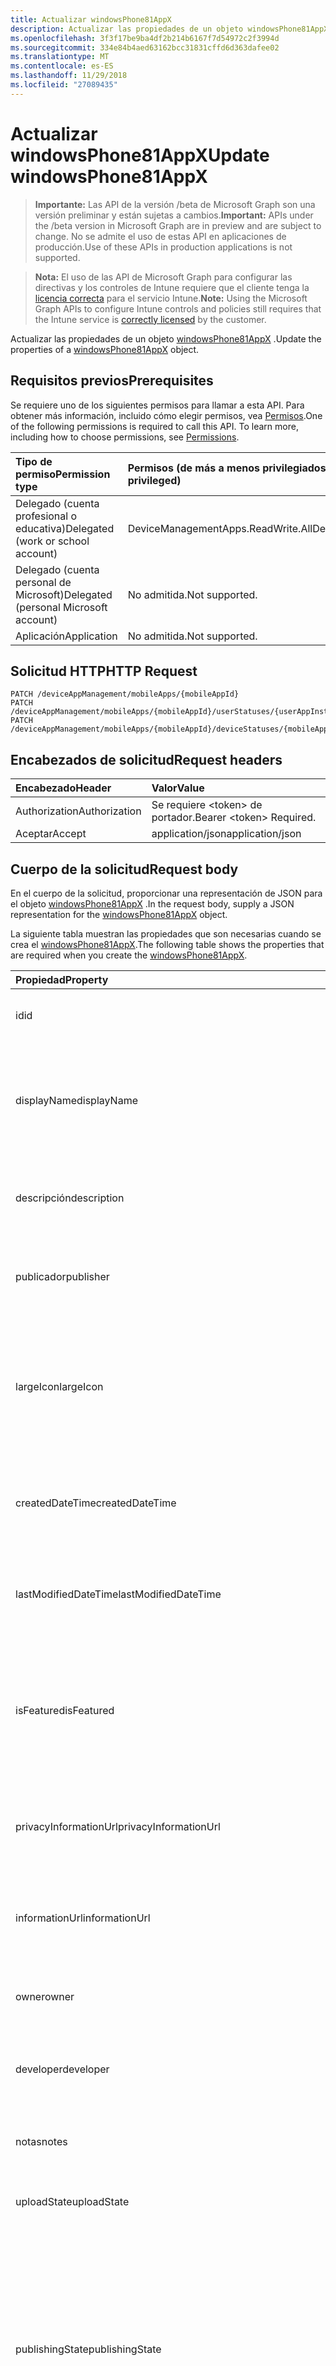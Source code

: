 ```yaml
---
title: Actualizar windowsPhone81AppX
description: Actualizar las propiedades de un objeto windowsPhone81AppX.
ms.openlocfilehash: 3f3f17be9ba4df2b214b6167f7d54972c2f3994d
ms.sourcegitcommit: 334e84b4aed63162bcc31831cffd6d363dafee02
ms.translationtype: MT
ms.contentlocale: es-ES
ms.lasthandoff: 11/29/2018
ms.locfileid: "27089435"
---
```

# <a name="update-windowsphone81appx"></a><span data-ttu-id="80f3b-103">Actualizar windowsPhone81AppX</span><span class="sxs-lookup"><span data-stu-id="80f3b-103">Update windowsPhone81AppX</span></span>

> <span data-ttu-id="80f3b-104">**Importante:** Las API de la versión /beta de Microsoft Graph son una versión preliminar y están sujetas a cambios.</span><span class="sxs-lookup"><span data-stu-id="80f3b-104">**Important:** APIs under the /beta version in Microsoft Graph are in preview and are subject to change.</span></span> <span data-ttu-id="80f3b-105">No se admite el uso de estas API en aplicaciones de producción.</span><span class="sxs-lookup"><span data-stu-id="80f3b-105">Use of these APIs in production applications is not supported.</span></span>

> <span data-ttu-id="80f3b-106">**Nota:** El uso de las API de Microsoft Graph para configurar las directivas y los controles de Intune requiere que el cliente tenga la [licencia correcta](https://go.microsoft.com/fwlink/?linkid=839381) para el servicio Intune.</span><span class="sxs-lookup"><span data-stu-id="80f3b-106">**Note:** Using the Microsoft Graph APIs to configure Intune controls and policies still requires that the Intune service is [correctly licensed](https://go.microsoft.com/fwlink/?linkid=839381) by the customer.</span></span>

<span data-ttu-id="80f3b-107">Actualizar las propiedades de un objeto [windowsPhone81AppX](../resources/intune-apps-windowsphone81appx.md) .</span><span class="sxs-lookup"><span data-stu-id="80f3b-107">Update the properties of a [windowsPhone81AppX](../resources/intune-apps-windowsphone81appx.md) object.</span></span>
## <a name="prerequisites"></a><span data-ttu-id="80f3b-108">Requisitos previos</span><span class="sxs-lookup"><span data-stu-id="80f3b-108">Prerequisites</span></span>
<span data-ttu-id="80f3b-p102">Se requiere uno de los siguientes permisos para llamar a esta API. Para obtener más información, incluido cómo elegir permisos, vea [Permisos](/graph/permissions-reference).</span><span class="sxs-lookup"><span data-stu-id="80f3b-p102">One of the following permissions is required to call this API. To learn more, including how to choose permissions, see [Permissions](/graph/permissions-reference).</span></span>

|<span data-ttu-id="80f3b-111">Tipo de permiso</span><span class="sxs-lookup"><span data-stu-id="80f3b-111">Permission type</span></span>|<span data-ttu-id="80f3b-112">Permisos (de más a menos privilegiados)</span><span class="sxs-lookup"><span data-stu-id="80f3b-112">Permissions (from most to least privileged)</span></span>|
|:---|:---|
|<span data-ttu-id="80f3b-113">Delegado (cuenta profesional o educativa)</span><span class="sxs-lookup"><span data-stu-id="80f3b-113">Delegated (work or school account)</span></span>|<span data-ttu-id="80f3b-114">DeviceManagementApps.ReadWrite.All</span><span class="sxs-lookup"><span data-stu-id="80f3b-114">DeviceManagementApps.ReadWrite.All</span></span>|
|<span data-ttu-id="80f3b-115">Delegado (cuenta personal de Microsoft)</span><span class="sxs-lookup"><span data-stu-id="80f3b-115">Delegated (personal Microsoft account)</span></span>|<span data-ttu-id="80f3b-116">No admitida.</span><span class="sxs-lookup"><span data-stu-id="80f3b-116">Not supported.</span></span>|
|<span data-ttu-id="80f3b-117">Aplicación</span><span class="sxs-lookup"><span data-stu-id="80f3b-117">Application</span></span>|<span data-ttu-id="80f3b-118">No admitida.</span><span class="sxs-lookup"><span data-stu-id="80f3b-118">Not supported.</span></span>|

## <a name="http-request"></a><span data-ttu-id="80f3b-119">Solicitud HTTP</span><span class="sxs-lookup"><span data-stu-id="80f3b-119">HTTP Request</span></span>
<!-- {
  "blockType": "ignored"
}
-->
``` http
PATCH /deviceAppManagement/mobileApps/{mobileAppId}
PATCH /deviceAppManagement/mobileApps/{mobileAppId}/userStatuses/{userAppInstallStatusId}/app
PATCH /deviceAppManagement/mobileApps/{mobileAppId}/deviceStatuses/{mobileAppInstallStatusId}/app
```

## <a name="request-headers"></a><span data-ttu-id="80f3b-120">Encabezados de solicitud</span><span class="sxs-lookup"><span data-stu-id="80f3b-120">Request headers</span></span>
|<span data-ttu-id="80f3b-121">Encabezado</span><span class="sxs-lookup"><span data-stu-id="80f3b-121">Header</span></span>|<span data-ttu-id="80f3b-122">Valor</span><span class="sxs-lookup"><span data-stu-id="80f3b-122">Value</span></span>|
|:---|:---|
|<span data-ttu-id="80f3b-123">Authorization</span><span class="sxs-lookup"><span data-stu-id="80f3b-123">Authorization</span></span>|<span data-ttu-id="80f3b-124">Se requiere &lt;token&gt; de portador.</span><span class="sxs-lookup"><span data-stu-id="80f3b-124">Bearer &lt;token&gt; Required.</span></span>|
|<span data-ttu-id="80f3b-125">Aceptar</span><span class="sxs-lookup"><span data-stu-id="80f3b-125">Accept</span></span>|<span data-ttu-id="80f3b-126">application/json</span><span class="sxs-lookup"><span data-stu-id="80f3b-126">application/json</span></span>|

## <a name="request-body"></a><span data-ttu-id="80f3b-127">Cuerpo de la solicitud</span><span class="sxs-lookup"><span data-stu-id="80f3b-127">Request body</span></span>
<span data-ttu-id="80f3b-128">En el cuerpo de la solicitud, proporcionar una representación de JSON para el objeto [windowsPhone81AppX](../resources/intune-apps-windowsphone81appx.md) .</span><span class="sxs-lookup"><span data-stu-id="80f3b-128">In the request body, supply a JSON representation for the [windowsPhone81AppX](../resources/intune-apps-windowsphone81appx.md) object.</span></span>

<span data-ttu-id="80f3b-129">La siguiente tabla muestran las propiedades que son necesarias cuando se crea el [windowsPhone81AppX](../resources/intune-apps-windowsphone81appx.md).</span><span class="sxs-lookup"><span data-stu-id="80f3b-129">The following table shows the properties that are required when you create the [windowsPhone81AppX](../resources/intune-apps-windowsphone81appx.md).</span></span>

|<span data-ttu-id="80f3b-130">Propiedad</span><span class="sxs-lookup"><span data-stu-id="80f3b-130">Property</span></span>|<span data-ttu-id="80f3b-131">Tipo</span><span class="sxs-lookup"><span data-stu-id="80f3b-131">Type</span></span>|<span data-ttu-id="80f3b-132">Descripción</span><span class="sxs-lookup"><span data-stu-id="80f3b-132">Description</span></span>|
|:---|:---|:---|
|<span data-ttu-id="80f3b-133">id</span><span class="sxs-lookup"><span data-stu-id="80f3b-133">id</span></span>|<span data-ttu-id="80f3b-134">String</span><span class="sxs-lookup"><span data-stu-id="80f3b-134">String</span></span>|<span data-ttu-id="80f3b-135">Clave de la entidad.</span><span class="sxs-lookup"><span data-stu-id="80f3b-135">Key of the entity.</span></span> <span data-ttu-id="80f3b-136">Heredado de [mobileApp](../resources/intune-apps-mobileapp.md).</span><span class="sxs-lookup"><span data-stu-id="80f3b-136">Inherited from [mobileApp](../resources/intune-apps-mobileapp.md)</span></span>|
|<span data-ttu-id="80f3b-137">displayName</span><span class="sxs-lookup"><span data-stu-id="80f3b-137">displayName</span></span>|<span data-ttu-id="80f3b-138">String</span><span class="sxs-lookup"><span data-stu-id="80f3b-138">String</span></span>|<span data-ttu-id="80f3b-139">Título de la aplicación importado o proporcionado por el administrador.</span><span class="sxs-lookup"><span data-stu-id="80f3b-139">The admin provided or imported title of the app.</span></span> <span data-ttu-id="80f3b-140">Heredado de [mobileApp](../resources/intune-apps-mobileapp.md).</span><span class="sxs-lookup"><span data-stu-id="80f3b-140">Inherited from [mobileApp](../resources/intune-apps-mobileapp.md)</span></span>|
|<span data-ttu-id="80f3b-141">descripción</span><span class="sxs-lookup"><span data-stu-id="80f3b-141">description</span></span>|<span data-ttu-id="80f3b-142">String</span><span class="sxs-lookup"><span data-stu-id="80f3b-142">String</span></span>|<span data-ttu-id="80f3b-143">Descripción de la aplicación.</span><span class="sxs-lookup"><span data-stu-id="80f3b-143">The description of the app.</span></span> <span data-ttu-id="80f3b-144">Heredado de [mobileApp](../resources/intune-apps-mobileapp.md).</span><span class="sxs-lookup"><span data-stu-id="80f3b-144">Inherited from [mobileApp](../resources/intune-apps-mobileapp.md)</span></span>|
|<span data-ttu-id="80f3b-145">publicador</span><span class="sxs-lookup"><span data-stu-id="80f3b-145">publisher</span></span>|<span data-ttu-id="80f3b-146">String</span><span class="sxs-lookup"><span data-stu-id="80f3b-146">String</span></span>|<span data-ttu-id="80f3b-147">Publicador de la aplicación.</span><span class="sxs-lookup"><span data-stu-id="80f3b-147">The publisher of the app.</span></span> <span data-ttu-id="80f3b-148">Heredado de [mobileApp](../resources/intune-apps-mobileapp.md).</span><span class="sxs-lookup"><span data-stu-id="80f3b-148">Inherited from [mobileApp](../resources/intune-apps-mobileapp.md)</span></span>|
|<span data-ttu-id="80f3b-149">largeIcon</span><span class="sxs-lookup"><span data-stu-id="80f3b-149">largeIcon</span></span>|[<span data-ttu-id="80f3b-150">mimeContent</span><span class="sxs-lookup"><span data-stu-id="80f3b-150">mimeContent</span></span>](../resources/intune-shared-mimecontent.md)|<span data-ttu-id="80f3b-151">Icono grande que se mostrará en los detalles de la aplicación y se usa para cargar el icono.</span><span class="sxs-lookup"><span data-stu-id="80f3b-151">The large icon, to be displayed in the app details and used for upload of the icon.</span></span> <span data-ttu-id="80f3b-152">Heredado de [mobileApp](../resources/intune-apps-mobileapp.md).</span><span class="sxs-lookup"><span data-stu-id="80f3b-152">Inherited from [mobileApp](../resources/intune-apps-mobileapp.md)</span></span>|
|<span data-ttu-id="80f3b-153">createdDateTime</span><span class="sxs-lookup"><span data-stu-id="80f3b-153">createdDateTime</span></span>|<span data-ttu-id="80f3b-154">DateTimeOffset</span><span class="sxs-lookup"><span data-stu-id="80f3b-154">DateTimeOffset</span></span>|<span data-ttu-id="80f3b-155">Fecha y hora de creación de la aplicación.</span><span class="sxs-lookup"><span data-stu-id="80f3b-155">The date and time the app was created.</span></span> <span data-ttu-id="80f3b-156">Heredado de [mobileApp](../resources/intune-apps-mobileapp.md).</span><span class="sxs-lookup"><span data-stu-id="80f3b-156">Inherited from [mobileApp](../resources/intune-apps-mobileapp.md)</span></span>|
|<span data-ttu-id="80f3b-157">lastModifiedDateTime</span><span class="sxs-lookup"><span data-stu-id="80f3b-157">lastModifiedDateTime</span></span>|<span data-ttu-id="80f3b-158">DateTimeOffset</span><span class="sxs-lookup"><span data-stu-id="80f3b-158">DateTimeOffset</span></span>|<span data-ttu-id="80f3b-159">Fecha y hora de la última modificación de la aplicación.</span><span class="sxs-lookup"><span data-stu-id="80f3b-159">The date and time the app was last modified.</span></span> <span data-ttu-id="80f3b-160">Heredado de [mobileApp](../resources/intune-apps-mobileapp.md).</span><span class="sxs-lookup"><span data-stu-id="80f3b-160">Inherited from [mobileApp](../resources/intune-apps-mobileapp.md)</span></span>|
|<span data-ttu-id="80f3b-161">isFeatured</span><span class="sxs-lookup"><span data-stu-id="80f3b-161">isFeatured</span></span>|<span data-ttu-id="80f3b-162">Booleano</span><span class="sxs-lookup"><span data-stu-id="80f3b-162">Boolean</span></span>|<span data-ttu-id="80f3b-163">Valor que indica si el administrador ha marcado la aplicación como destacada. Heredado de [mobileApp](../resources/intune-apps-mobileapp.md).</span><span class="sxs-lookup"><span data-stu-id="80f3b-163">The value indicating whether the app is marked as featured by the admin. Inherited from [mobileApp](../resources/intune-apps-mobileapp.md)</span></span>|
|<span data-ttu-id="80f3b-164">privacyInformationUrl</span><span class="sxs-lookup"><span data-stu-id="80f3b-164">privacyInformationUrl</span></span>|<span data-ttu-id="80f3b-165">String</span><span class="sxs-lookup"><span data-stu-id="80f3b-165">String</span></span>|<span data-ttu-id="80f3b-166">La dirección URL de la declaración de privacidad.</span><span class="sxs-lookup"><span data-stu-id="80f3b-166">The privacy statement Url.</span></span> <span data-ttu-id="80f3b-167">Heredado de [mobileApp](../resources/intune-apps-mobileapp.md).</span><span class="sxs-lookup"><span data-stu-id="80f3b-167">Inherited from [mobileApp](../resources/intune-apps-mobileapp.md)</span></span>|
|<span data-ttu-id="80f3b-168">informationUrl</span><span class="sxs-lookup"><span data-stu-id="80f3b-168">informationUrl</span></span>|<span data-ttu-id="80f3b-169">String</span><span class="sxs-lookup"><span data-stu-id="80f3b-169">String</span></span>|<span data-ttu-id="80f3b-170">La dirección URL para obtener más información.</span><span class="sxs-lookup"><span data-stu-id="80f3b-170">The more information Url.</span></span> <span data-ttu-id="80f3b-171">Heredado de [mobileApp](../resources/intune-apps-mobileapp.md).</span><span class="sxs-lookup"><span data-stu-id="80f3b-171">Inherited from [mobileApp](../resources/intune-apps-mobileapp.md)</span></span>|
|<span data-ttu-id="80f3b-172">owner</span><span class="sxs-lookup"><span data-stu-id="80f3b-172">owner</span></span>|<span data-ttu-id="80f3b-173">String</span><span class="sxs-lookup"><span data-stu-id="80f3b-173">String</span></span>|<span data-ttu-id="80f3b-174">Propietario de la aplicación.</span><span class="sxs-lookup"><span data-stu-id="80f3b-174">The owner of the app.</span></span> <span data-ttu-id="80f3b-175">Heredado de [mobileApp](../resources/intune-apps-mobileapp.md).</span><span class="sxs-lookup"><span data-stu-id="80f3b-175">Inherited from [mobileApp](../resources/intune-apps-mobileapp.md)</span></span>|
|<span data-ttu-id="80f3b-176">developer</span><span class="sxs-lookup"><span data-stu-id="80f3b-176">developer</span></span>|<span data-ttu-id="80f3b-177">String</span><span class="sxs-lookup"><span data-stu-id="80f3b-177">String</span></span>|<span data-ttu-id="80f3b-178">Desarrollador de la aplicación.</span><span class="sxs-lookup"><span data-stu-id="80f3b-178">The developer of the app.</span></span> <span data-ttu-id="80f3b-179">Heredado de [mobileApp](../resources/intune-apps-mobileapp.md).</span><span class="sxs-lookup"><span data-stu-id="80f3b-179">Inherited from [mobileApp](../resources/intune-apps-mobileapp.md)</span></span>|
|<span data-ttu-id="80f3b-180">notas</span><span class="sxs-lookup"><span data-stu-id="80f3b-180">notes</span></span>|<span data-ttu-id="80f3b-181">String</span><span class="sxs-lookup"><span data-stu-id="80f3b-181">String</span></span>|<span data-ttu-id="80f3b-182">Notas de la aplicación.</span><span class="sxs-lookup"><span data-stu-id="80f3b-182">Notes for the app.</span></span> <span data-ttu-id="80f3b-183">Heredado de [mobileApp](../resources/intune-apps-mobileapp.md).</span><span class="sxs-lookup"><span data-stu-id="80f3b-183">Inherited from [mobileApp](../resources/intune-apps-mobileapp.md)</span></span>|
|<span data-ttu-id="80f3b-184">uploadState</span><span class="sxs-lookup"><span data-stu-id="80f3b-184">uploadState</span></span>|<span data-ttu-id="80f3b-185">Int32</span><span class="sxs-lookup"><span data-stu-id="80f3b-185">Int32</span></span>|<span data-ttu-id="80f3b-186">El estado de carga.</span><span class="sxs-lookup"><span data-stu-id="80f3b-186">The upload state.</span></span> <span data-ttu-id="80f3b-187">Heredado de [mobileApp](../resources/intune-apps-mobileapp.md).</span><span class="sxs-lookup"><span data-stu-id="80f3b-187">Inherited from [mobileApp](../resources/intune-apps-mobileapp.md)</span></span>|
|<span data-ttu-id="80f3b-188">publishingState</span><span class="sxs-lookup"><span data-stu-id="80f3b-188">publishingState</span></span>|[<span data-ttu-id="80f3b-189">mobileAppPublishingState</span><span class="sxs-lookup"><span data-stu-id="80f3b-189">mobileAppPublishingState</span></span>](../resources/intune-apps-mobileapppublishingstate.md)|<span data-ttu-id="80f3b-190">Estado de publicación de la aplicación.</span><span class="sxs-lookup"><span data-stu-id="80f3b-190">The publishing state for the app.</span></span> <span data-ttu-id="80f3b-191">La aplicación no puede asignarse a menos que se publique.</span><span class="sxs-lookup"><span data-stu-id="80f3b-191">The app cannot be assigned unless the app is published.</span></span> <span data-ttu-id="80f3b-192">Se hereda de [mobileApp](../resources/intune-apps-mobileapp.md).</span><span class="sxs-lookup"><span data-stu-id="80f3b-192">Inherited from [mobileApp](../resources/intune-apps-mobileapp.md).</span></span> <span data-ttu-id="80f3b-193">Los valores posibles son: `notPublished`, `processing` y `published`.</span><span class="sxs-lookup"><span data-stu-id="80f3b-193">Possible values are: `notPublished`, `processing`, `published`.</span></span>|
|<span data-ttu-id="80f3b-194">committedContentVersion</span><span class="sxs-lookup"><span data-stu-id="80f3b-194">committedContentVersion</span></span>|<span data-ttu-id="80f3b-195">String</span><span class="sxs-lookup"><span data-stu-id="80f3b-195">String</span></span>|<span data-ttu-id="80f3b-196">Versión interna del contenido confirmado.</span><span class="sxs-lookup"><span data-stu-id="80f3b-196">The internal committed content version.</span></span> <span data-ttu-id="80f3b-197">Heredado de [mobileLobApp](../resources/intune-apps-mobilelobapp.md).</span><span class="sxs-lookup"><span data-stu-id="80f3b-197">Inherited from [mobileLobApp](../resources/intune-apps-mobilelobapp.md)</span></span>|
|<span data-ttu-id="80f3b-198">fileName</span><span class="sxs-lookup"><span data-stu-id="80f3b-198">fileName</span></span>|<span data-ttu-id="80f3b-199">String</span><span class="sxs-lookup"><span data-stu-id="80f3b-199">String</span></span>|<span data-ttu-id="80f3b-200">Nombre del archivo de la aplicación de LOB principal.</span><span class="sxs-lookup"><span data-stu-id="80f3b-200">The name of the main Lob application file.</span></span> <span data-ttu-id="80f3b-201">Heredado de [mobileLobApp](../resources/intune-apps-mobilelobapp.md).</span><span class="sxs-lookup"><span data-stu-id="80f3b-201">Inherited from [mobileLobApp](../resources/intune-apps-mobilelobapp.md)</span></span>|
|<span data-ttu-id="80f3b-202">size</span><span class="sxs-lookup"><span data-stu-id="80f3b-202">size</span></span>|<span data-ttu-id="80f3b-203">Int64</span><span class="sxs-lookup"><span data-stu-id="80f3b-203">Int64</span></span>|<span data-ttu-id="80f3b-204">Tamaño total, incluidos todos los archivos cargados.</span><span class="sxs-lookup"><span data-stu-id="80f3b-204">The total size, including all uploaded files.</span></span> <span data-ttu-id="80f3b-205">Heredado de [mobileLobApp](../resources/intune-apps-mobilelobapp.md).</span><span class="sxs-lookup"><span data-stu-id="80f3b-205">Inherited from [mobileLobApp](../resources/intune-apps-mobilelobapp.md)</span></span>|
|<span data-ttu-id="80f3b-206">applicableArchitectures</span><span class="sxs-lookup"><span data-stu-id="80f3b-206">applicableArchitectures</span></span>|[<span data-ttu-id="80f3b-207">windowsArchitecture</span><span class="sxs-lookup"><span data-stu-id="80f3b-207">windowsArchitecture</span></span>](../resources/intune-apps-windowsarchitecture.md)|<span data-ttu-id="80f3b-208">Arquitecturas de Windows en las que se puede ejecutar esta aplicación.</span><span class="sxs-lookup"><span data-stu-id="80f3b-208">The Windows architecture(s) for which this app can run on.</span></span> <span data-ttu-id="80f3b-209">Los valores posibles son: `none`, `x86`, `x64`, `arm` y `neutral`.</span><span class="sxs-lookup"><span data-stu-id="80f3b-209">Possible values are: `none`, `x86`, `x64`, `arm`, `neutral`.</span></span>|
|<span data-ttu-id="80f3b-210">identityName</span><span class="sxs-lookup"><span data-stu-id="80f3b-210">identityName</span></span>|<span data-ttu-id="80f3b-211">String</span><span class="sxs-lookup"><span data-stu-id="80f3b-211">String</span></span>|<span data-ttu-id="80f3b-212">Nombre de la identidad.</span><span class="sxs-lookup"><span data-stu-id="80f3b-212">The Identity Name.</span></span>|
|<span data-ttu-id="80f3b-213">identityPublisherHash</span><span class="sxs-lookup"><span data-stu-id="80f3b-213">identityPublisherHash</span></span>|<span data-ttu-id="80f3b-214">String</span><span class="sxs-lookup"><span data-stu-id="80f3b-214">String</span></span>|<span data-ttu-id="80f3b-215">Hash del publicador de identidad.</span><span class="sxs-lookup"><span data-stu-id="80f3b-215">The Identity Publisher Hash.</span></span>|
|<span data-ttu-id="80f3b-216">identityResourceIdentifier</span><span class="sxs-lookup"><span data-stu-id="80f3b-216">identityResourceIdentifier</span></span>|<span data-ttu-id="80f3b-217">String</span><span class="sxs-lookup"><span data-stu-id="80f3b-217">String</span></span>|<span data-ttu-id="80f3b-218">Identificador del recurso de identidad.</span><span class="sxs-lookup"><span data-stu-id="80f3b-218">The Identity Resource Identifier.</span></span>|
|<span data-ttu-id="80f3b-219">minimumSupportedOperatingSystem</span><span class="sxs-lookup"><span data-stu-id="80f3b-219">minimumSupportedOperatingSystem</span></span>|[<span data-ttu-id="80f3b-220">windowsMinimumOperatingSystem</span><span class="sxs-lookup"><span data-stu-id="80f3b-220">windowsMinimumOperatingSystem</span></span>](../resources/intune-apps-windowsminimumoperatingsystem.md)|<span data-ttu-id="80f3b-221">Valor del sistema operativo mínimo aplicable.</span><span class="sxs-lookup"><span data-stu-id="80f3b-221">The value for the minimum applicable operating system.</span></span>|
|<span data-ttu-id="80f3b-222">phoneProductIdentifier</span><span class="sxs-lookup"><span data-stu-id="80f3b-222">phoneProductIdentifier</span></span>|<span data-ttu-id="80f3b-223">String</span><span class="sxs-lookup"><span data-stu-id="80f3b-223">String</span></span>|<span data-ttu-id="80f3b-224">El identificador de producto del teléfono.</span><span class="sxs-lookup"><span data-stu-id="80f3b-224">The Phone Product Identifier.</span></span>|
|<span data-ttu-id="80f3b-225">phonePublisherId</span><span class="sxs-lookup"><span data-stu-id="80f3b-225">phonePublisherId</span></span>|<span data-ttu-id="80f3b-226">String</span><span class="sxs-lookup"><span data-stu-id="80f3b-226">String</span></span>|<span data-ttu-id="80f3b-227">El identificador de Publisher de teléfono.</span><span class="sxs-lookup"><span data-stu-id="80f3b-227">The Phone Publisher Id.</span></span>|
|<span data-ttu-id="80f3b-228">identityVersion</span><span class="sxs-lookup"><span data-stu-id="80f3b-228">identityVersion</span></span>|<span data-ttu-id="80f3b-229">String</span><span class="sxs-lookup"><span data-stu-id="80f3b-229">String</span></span>|<span data-ttu-id="80f3b-230">Versión de la identidad.</span><span class="sxs-lookup"><span data-stu-id="80f3b-230">The identity version.</span></span>|



## <a name="response"></a><span data-ttu-id="80f3b-231">Respuesta</span><span class="sxs-lookup"><span data-stu-id="80f3b-231">Response</span></span>
<span data-ttu-id="80f3b-232">Si tiene éxito, este método devuelve una `200 OK` código de respuesta y un objeto actualizado [windowsPhone81AppX](../resources/intune-apps-windowsphone81appx.md) en el cuerpo de la respuesta.</span><span class="sxs-lookup"><span data-stu-id="80f3b-232">If successful, this method returns a `200 OK` response code and an updated [windowsPhone81AppX](../resources/intune-apps-windowsphone81appx.md) object in the response body.</span></span>

## <a name="example"></a><span data-ttu-id="80f3b-233">Ejemplo</span><span class="sxs-lookup"><span data-stu-id="80f3b-233">Example</span></span>
### <a name="request"></a><span data-ttu-id="80f3b-234">Solicitud</span><span class="sxs-lookup"><span data-stu-id="80f3b-234">Request</span></span>
<span data-ttu-id="80f3b-235">Aquí tiene un ejemplo de la solicitud.</span><span class="sxs-lookup"><span data-stu-id="80f3b-235">Here is an example of the request.</span></span>
``` http
PATCH https://graph.microsoft.com/beta/deviceAppManagement/mobileApps/{mobileAppId}
Content-type: application/json
Content-length: 1362

{
  "displayName": "Display Name value",
  "description": "Description value",
  "publisher": "Publisher value",
  "largeIcon": {
    "@odata.type": "microsoft.graph.mimeContent",
    "type": "Type value",
    "value": "dmFsdWU="
  },
  "lastModifiedDateTime": "2017-01-01T00:00:35.1329464-08:00",
  "isFeatured": true,
  "privacyInformationUrl": "https://example.com/privacyInformationUrl/",
  "informationUrl": "https://example.com/informationUrl/",
  "owner": "Owner value",
  "developer": "Developer value",
  "notes": "Notes value",
  "uploadState": 11,
  "publishingState": "processing",
  "committedContentVersion": "Committed Content Version value",
  "fileName": "File Name value",
  "size": 4,
  "applicableArchitectures": "x86",
  "identityName": "Identity Name value",
  "identityPublisherHash": "Identity Publisher Hash value",
  "identityResourceIdentifier": "Identity Resource Identifier value",
  "minimumSupportedOperatingSystem": {
    "@odata.type": "microsoft.graph.windowsMinimumOperatingSystem",
    "v8_0": true,
    "v8_1": true,
    "v10_0": true,
    "v10_1607": true,
    "v10_1703": true,
    "v10_1709": true,
    "v10_1803": true
  },
  "phoneProductIdentifier": "Phone Product Identifier value",
  "phonePublisherId": "Phone Publisher Id value",
  "identityVersion": "Identity Version value"
}
```

### <a name="response"></a><span data-ttu-id="80f3b-236">Respuesta</span><span class="sxs-lookup"><span data-stu-id="80f3b-236">Response</span></span>
<span data-ttu-id="80f3b-p121">Aquí tiene un ejemplo de la respuesta. Nota: Puede que el objeto de respuesta que aparece aquí se trunque para abreviar. Todas las propiedades se devolverán de una llamada real.</span><span class="sxs-lookup"><span data-stu-id="80f3b-p121">Here is an example of the response. Note: The response object shown here may be truncated for brevity. All of the properties will be returned from an actual call.</span></span>
``` http
HTTP/1.1 200 OK
Content-Type: application/json
Content-Length: 1527

{
  "@odata.type": "#microsoft.graph.windowsPhone81AppX",
  "id": "4ff27f80-7f80-4ff2-807f-f24f807ff24f",
  "displayName": "Display Name value",
  "description": "Description value",
  "publisher": "Publisher value",
  "largeIcon": {
    "@odata.type": "microsoft.graph.mimeContent",
    "type": "Type value",
    "value": "dmFsdWU="
  },
  "createdDateTime": "2017-01-01T00:02:43.5775965-08:00",
  "lastModifiedDateTime": "2017-01-01T00:00:35.1329464-08:00",
  "isFeatured": true,
  "privacyInformationUrl": "https://example.com/privacyInformationUrl/",
  "informationUrl": "https://example.com/informationUrl/",
  "owner": "Owner value",
  "developer": "Developer value",
  "notes": "Notes value",
  "uploadState": 11,
  "publishingState": "processing",
  "committedContentVersion": "Committed Content Version value",
  "fileName": "File Name value",
  "size": 4,
  "applicableArchitectures": "x86",
  "identityName": "Identity Name value",
  "identityPublisherHash": "Identity Publisher Hash value",
  "identityResourceIdentifier": "Identity Resource Identifier value",
  "minimumSupportedOperatingSystem": {
    "@odata.type": "microsoft.graph.windowsMinimumOperatingSystem",
    "v8_0": true,
    "v8_1": true,
    "v10_0": true,
    "v10_1607": true,
    "v10_1703": true,
    "v10_1709": true,
    "v10_1803": true
  },
  "phoneProductIdentifier": "Phone Product Identifier value",
  "phonePublisherId": "Phone Publisher Id value",
  "identityVersion": "Identity Version value"
}
```





